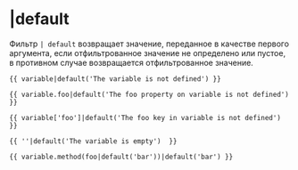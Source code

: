 # |default

Фильтр `| default` возвращает значение, переданное в качестве первого аргумента, если отфильтрованное значение не определено или пустое, в противном случае возвращается отфильтрованное значение.

    {{ variable|default('The variable is not defined') }}

    {{ variable.foo|default('The foo property on variable is not defined') }}

    {{ variable['foo']|default('The foo key in variable is not defined') }}

    {{ ''|default('The variable is empty')  }}

    {{ variable.method(foo|default('bar'))|default('bar') }}
